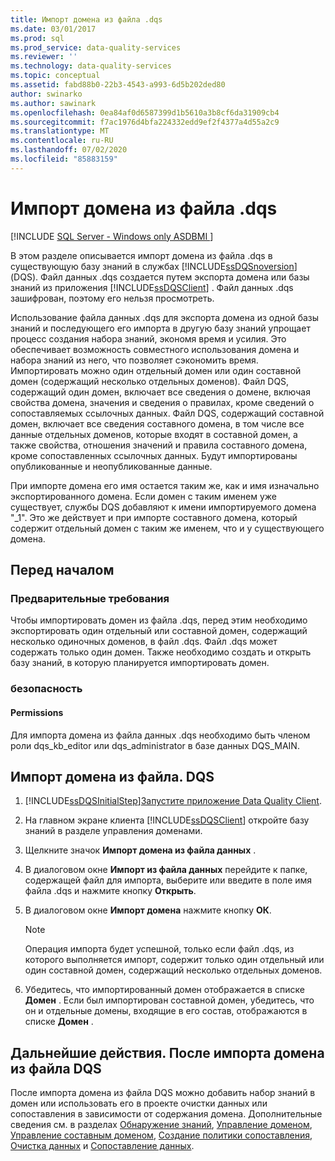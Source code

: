 ```yaml
---
title: Импорт домена из файла .dqs
ms.date: 03/01/2017
ms.prod: sql
ms.prod_service: data-quality-services
ms.reviewer: ''
ms.technology: data-quality-services
ms.topic: conceptual
ms.assetid: fabd88b0-22b3-4543-a993-6d5b202ded80
author: swinarko
ms.author: sawinark
ms.openlocfilehash: 0ea84af0d6587399d1b5610a3b8cf6da31909cb4
ms.sourcegitcommit: f7ac1976d4bfa224332edd9ef2f4377a4d55a2c9
ms.translationtype: MT
ms.contentlocale: ru-RU
ms.lasthandoff: 07/02/2020
ms.locfileid: "85883159"
---
```

# <a name="import-a-domain-from-a-dqs-file"></a>Импорт домена из файла .dqs

[!INCLUDE [SQL Server - Windows only ASDBMI  ](../includes/applies-to-version/sqlserver.md)]

  В этом разделе описывается импорт домена из файла .dqs в существующую базу знаний в службах [!INCLUDE[ssDQSnoversion](../includes/ssdqsnoversion-md.md)] (DQS). Файл данных .dqs создается путем экспорта домена или базы знаний из приложения [!INCLUDE[ssDQSClient](../includes/ssdqsclient-md.md)] . Файл данных .dqs зашифрован, поэтому его нельзя просмотреть.  
  
 Использование файла данных .dqs для экспорта домена из одной базы знаний и последующего его импорта в другую базу знаний упрощает процесс создания набора знаний, экономя время и усилия. Это обеспечивает возможность совместного использования домена и набора знаний из него, что позволяет сэкономить время. Импортировать можно один отдельный домен или один составной домен (содержащий несколько отдельных доменов). Файл DQS, содержащий один домен, включает все сведения о домене, включая свойства домена, значения и сведения о правилах, кроме сведений о сопоставляемых ссылочных данных. Файл DQS, содержащий составной домен, включает все сведения составного домена, в том числе все данные отдельных доменов, которые входят в составной домен, а также свойства, отношения значений и правила составного домена, кроме сопоставленных ссылочных данных. Будут импортированы опубликованные и неопубликованные данные.  
  
 При импорте домена его имя остается таким же, как и имя изначально экспортированного домена. Если домен с таким именем уже существует, службы DQS добавляют к имени импортируемого домена "_1". Это же действует и при импорте составного домена, который содержит отдельный домен с таким же именем, что и у существующего домена.  
  
##  <a name="before-you-begin"></a><a name="BeforeYouBegin"></a> Перед началом  
  
###  <a name="prerequisites"></a><a name="Prerequisites"></a> Предварительные требования  
 Чтобы импортировать домен из файла .dqs, перед этим необходимо экспортировать один отдельный или составной домен, содержащий несколько одиночных доменов, в файл .dqs. Файл .dqs может содержать только один домен. Также необходимо создать и открыть базу знаний, в которую планируется импортировать домен.  
  
###  <a name="security"></a><a name="Security"></a> безопасность  
  
####  <a name="permissions"></a><a name="Permissions"></a> Permissions  
 Для импорта домена из файла данных .dqs необходимо быть членом роли dqs_kb_editor или dqs_administrator в базе данных DQS_MAIN.  
  
##  <a name="import-a-domain-from-a-dqs-file"></a><a name="Import"></a>Импорт домена из файла. DQS  
  
1.  [!INCLUDE[ssDQSInitialStep](../includes/ssdqsinitialstep-md.md)][Запустите приложение Data Quality Client](../data-quality-services/run-the-data-quality-client-application.md).  
  
2.  На главном экране клиента [!INCLUDE[ssDQSClient](../includes/ssdqsclient-md.md)] откройте базу знаний в разделе управления доменами.  
  
3.  Щелкните значок **Импорт домена из файла данных** .  
  
4.  В диалоговом окне **Импорт из файла данных** перейдите к папке, содержащей файл для импорта, выберите или введите в поле имя файла .dqs и нажмите кнопку **Открыть**.  
  
5.  В диалоговом окне **Импорт домена** нажмите кнопку **ОК**.  
  
    > [!NOTE]  
    >  Операция импорта будет успешной, только если файл .dqs, из которого выполняется импорт, содержит только один отдельный или один составной домен, содержащий несколько отдельных доменов.  
  
6.  Убедитесь, что импортированный домен отображается в списке **Домен** . Если был импортирован составной домен, убедитесь, что он и отдельные домены, входящие в его состав, отображаются в списке **Домен** .  
  
##  <a name="follow-up-after-importing-a-domain-from-a-dqs-file"></a><a name="FollowUp"></a> Дальнейшие действия. После импорта домена из файла DQS  
 После импорта домена из файла DQS можно добавить набор знаний в домен или использовать его в проекте очистки данных или сопоставления в зависимости от содержания домена. Дополнительные сведения см. в разделах [Обнаружение знаний](../data-quality-services/perform-knowledge-discovery.md), [Управление доменом](../data-quality-services/managing-a-domain.md), [Управление составным доменом](../data-quality-services/managing-a-composite-domain.md), [Создание политики сопоставления](../data-quality-services/create-a-matching-policy.md), [Очистка данных](../data-quality-services/data-cleansing.md) и [Сопоставление данных](../data-quality-services/data-matching.md).  
  
  
